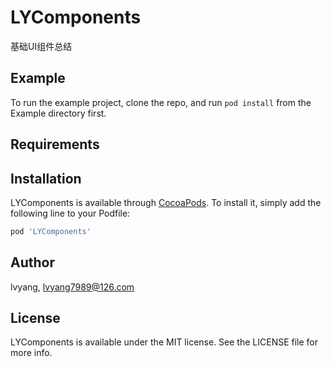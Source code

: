 # LYComponents
基础UI组件总结

## Example

To run the example project, clone the repo, and run `pod install` from the Example directory first.

## Requirements

## Installation

LYComponents is available through [CocoaPods](http://cocoapods.org). To install
it, simply add the following line to your Podfile:

```ruby
pod 'LYComponents'
```

## Author

lvyang, lvyang7989@126.com

## License

LYComponents is available under the MIT license. See the LICENSE file for more info.


